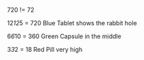 720 != 72

12*12*5 = 720
Blue Tablet
shows the rabbit hole

6*6*10 = 360
Green Capsule
in the middle

3*3*2 = 18
Red Pill
very high
